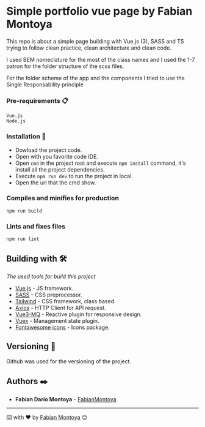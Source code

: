 # Simple portfolio vue page by Fabian Montoya

This repo is about a simple page building with Vue.js (3), SASS and TS trying to follow clean practice, clean architecture and clean code.

I used BEM nomeclature for the most of the class names and I used the 1-7 patron for the folder structure of the scss files.

For the folder scheme of the app and the components I tried to use the Single Responsability principle

### Pre-requirements 📋

```
Vue.js
Node.js
```

### Installation 🔧

- Dowload the project code.
- Open with you favorite code IDE.
- Open `cmd` in the project root and execute `npm install` command, it's install all the project dependencies.
- Execute `npm run dev` to run the project in local.
- Open the url that the cmd show.

### Compiles and minifies for production
```
npm run build
```

### Lints and fixes files
```
npm run lint
```

## Building with 🛠️

_The used tools for build this project_

* [Vue.js](https://vuejs.org/) - JS framework.
* [SASS](https://sass-lang.com/) - CSS preprocessor.
* [Tailwind](https://tailwindcss.com/) - CSS framework, class based.
* [Axios](https://www.npmjs.com/package/axios) - HTTP Client for API request.
* [Vue3-MQ](https://vue3-mq.info/) - Reactive plugin for responsive design.
* [Vuex](https://vuex.vuejs.org/guide/composition-api.html) - Management state plugin.
* [Fontawesome icons](https://fontawesome.com/docs/web/use-with/vue/add-icons) - Icons package.

## Versioning 📌

Github was used for the versioning of the project.

## Authors ✒️

* **Fabian Dario Montoya** - [FabianMontoya](https://github.com/FabianMontoya)
---
⌨️ with ❤️ by [Fabian Montoya](https://github.com/FabianMontoya) 😊
